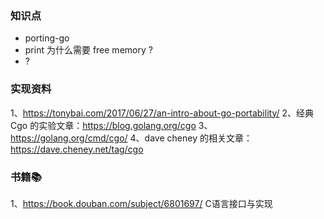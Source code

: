 
### 知识点
- porting-go 
- print 为什么需要 free memory ?
- ?


### 实现资料
1、https://tonybai.com/2017/06/27/an-intro-about-go-portability/
2、经典 Cgo 的实验文章：https://blog.golang.org/cgo
3、https://golang.org/cmd/cgo/
4、dave cheney 的相关文章：https://dave.cheney.net/tag/cgo



### 书籍📚
1、https://book.douban.com/subject/6801697/  C语言接口与实现